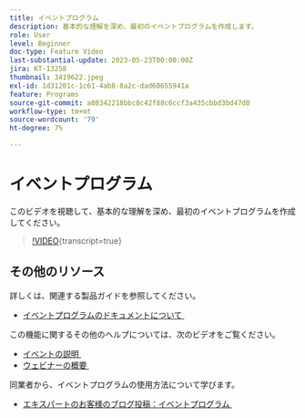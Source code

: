 ```yaml
---
title: イベントプログラム
description: 基本的な理解を深め、最初のイベントプログラムを作成します。
role: User
level: Beginner
doc-type: Feature Video
last-substantial-update: 2023-05-23T00:00:00Z
jira: KT-13258
thumbnail: 3419622.jpeg
exl-id: 1d31201c-1c61-4ab8-8a2c-dad60655941a
feature: Programs
source-git-commit: a80342218bbc8c42f88c6ccf3a435cbbd3bd47d0
workflow-type: tm+mt
source-wordcount: '79'
ht-degree: 7%

---
```


# イベントプログラム

このビデオを視聴して、基本的な理解を深め、最初のイベントプログラムを作成してください。

>[!VIDEO](https://video.tv.adobe.com/v/3453995/?learn=on&captions=jpn){transcript=true}

## その他のリソース

詳しくは、関連する製品ガイドを参照してください。

* [&#x200B; イベントプログラムのドキュメントについて &#x200B;](https://experienceleague.adobe.com/docs/marketo/using/product-docs/demand-generation/events/understanding-events/understanding-event-programs.html?lang=ja)

この機能に関するその他のヘルプについては、次のビデオをご覧ください。
* [&#x200B; イベントの説明 &#x200B;](https://experienceleague.adobe.com/docs/marketo-learn/tutorials/events/events-watch.html?lang=ja)
* [&#x200B; ウェビナーの概要 &#x200B;](https://experienceleague.adobe.com/docs/marketo-learn/tutorials/events/webinar-watch.html?lang=ja)

同業者から、イベントプログラムの使用方法について学びます。
* [&#x200B; エキスパートのお客様のブログ投稿：イベントプログラム &#x200B;](https://nation.marketo.com/t5/product-blogs/marketo-success-series-event-programs/ba-p/299191)

